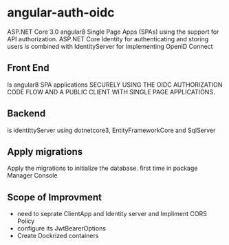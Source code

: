# angular-auth-oidc
ASP.NET Core 3.0 angular8 Single Page Apps (SPAs) using the support for API authorization. ASP.NET Core Identity for authenticating and storing users is combined with IdentityServer for implementing OpenID Connect

## Front End
Is angular8 SPA applications SECURELY USING THE OIDC AUTHORIZATION CODE FLOW AND A PUBLIC CLIENT WITH SINGLE PAGE APPLICATIONS.

## Backend
is identittyServer using dotnetcore3, EntityFrameworkCore and  SqlServer

## Apply migrations
Apply the migrations to initialize the database. first time 
in package Manager Console


## Scope of Improvment
* need to seprate ClientApp and Identity server and Impliment CORS Policy
* configure its JwtBearerOptions
* Create Dockrized containers
